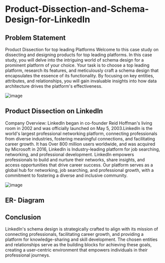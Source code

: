 # Product-Dissection-and-Schema-Design-for-LinkedIn

## Problem Statement
Product Dissection for top leading Platforms
Welcome to this case study on dissecting and designing products for top leading platforms. In this case study, you will delve into the intriguing world of schema design for a prominent platform of your choice. Your task is to choose a top leading platform, research its features, and meticulously craft a schema design that encapsulates the essence of its functionality. By focusing on key entities, attributes, and relationships, you will gain invaluable insights into how data architecture drives the platform's effectiveness.

![image](https://github.com/Atharva070799/Product-Dissection-and-Schema-Design-for-LinkedIn-/assets/130131832/61f12a3f-67af-4af7-9cd1-4d92874f56ec)

## Product Dissection on LinkedIn

Company Overview:
LinkedIn began in co-founder Reid Hoffman's living room in 2002 and was officially launched on May 5, 2003.LinkedIn is the world's largest professional networking platform, connecting professionals from diverse industries, fostering meaningful connections, and facilitating career growth.  It has Over 800 million users worldwide, and was acquired by Microsoft in 2016, LinkedIn is Industry-leading platform for job searching, networking, and professional development. LinkedIn empowers professionals to build and nurture their networks, share insights, and access opportunities that drive career success. Our platform serves as a global hub for networking, job searching, and professional growth, with a commitment to fostering a diverse and inclusive community.

![image](https://github.com/Atharva070799/Product-Dissection-and-Schema-Design-for-LinkedIn-/assets/130131832/8757b86f-544e-43ec-a993-414395dbab7b)
## ER- Diagram

## Conclusion
LinkedIn's schema design is strategically crafted to align with its mission of connecting professionals, facilitating career growth, and providing a platform for knowledge-sharing and skill development. The chosen entities and relationships serve as the building blocks for achieving these goals, creating a user-centric environment that empowers individuals in their professional journeys.

